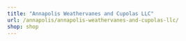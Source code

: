 ```yaml
---
title: "Annapolis Weathervanes and Cupolas LLC"
url: /annapolis/annapolis-weathervanes-and-cupolas-llc/
shop: shop
---
```

